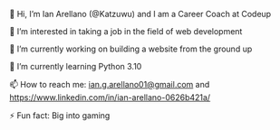 👋 Hi, I’m Ian Arellano (@Katzuwu) and I am a Career Coach at Codeup

👀 I’m interested in taking a job in the field of web development

🔭 I’m currently working on building a website from the ground up

🌱 I’m currently learning Python 3.10

📫 How to reach me: ian.g.arellano01@gmail.com and https://www.linkedin.com/in/ian-arellano-0626b421a/

⚡ Fun fact: Big into gaming
